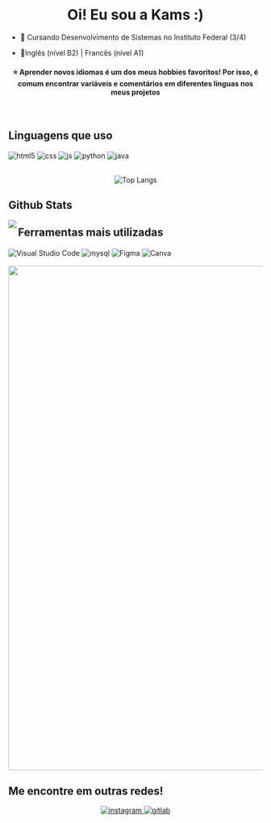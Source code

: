 ### <h1 align="center">Oi! Eu sou a Kams :) </h1>  
  

- 📓 Cursando Desenvolvimento de Sistemas no Instituto Federal (3/4)  
  

- 🌱Inglês (nível B2) | Francês (nível A1)  
  


<h4 align = "center">⭐ Aprender novos idiomas é um dos meus hobbies favoritos! Por isso, é comum encontrar variáveis e comentários em diferentes línguas nos meus projetos </h4>
  

<br/>  
  
## Linguagens que uso

<div style="display: inline_block">
  <img align="center" alt="html5" src="https://img.shields.io/badge/HTML5-E34F26?style=for-the-badge&logo=html5&logoColor=white" />
  <img align="center" alt="css" src="https://img.shields.io/badge/CSS3-1572B6?style=for-the-badge&logo=css3&logoColor=white" />
  <img align="center" alt="js" src="https://img.shields.io/badge/JavaScript-F7DF1E?style=for-the-badge&logo=javascript&logoColor=black" />
  <img align="center" alt="python" src="https://img.shields.io/badge/Python-14354C?style=for-the-badge&logo=python&logoColor=white" />
  <img align="center" alt="java" src="https://img.shields.io/badge/Java-%23E34A86?logo=java&logoColor=white"

</div>



</div><br/>
<div align="center">

![Top Langs](https://github-readme-stats.vercel.app/api/top-langs/?username=giovannalimang&hide_progress=true&theme=tokyonight) 

</div>

## Github Stats  
<div align="left"><img src="https://github-readme-stats.vercel.app/api?username=kamsmota&show_icons=true&count_private=true&hide_border=true" align="left"/></div>  


## Ferramentas mais utilizadas
<div style="display: inline_block">
  <img align="center" alt="Visual Studio Code" src="https://img.shields.io/badge/Visual_Studio_Code-007ACC?style=for-the-badge&logo=visual-studio-code&logoColor=white" />
  <img align="center" alt="mysql" src="https://img.shields.io/badge/MySQL-005C84?style=for-the-badge&logo=mysql&logoColor=white" />
  <img align="center" alt="Figma" src="https://img.shields.io/badge/Figma-F24E1E?style=for-the-badge&logo=figma&logoColor=white" />
  <img align="center" alt="Canva" src="https://img.shields.io/badge/Canva-%2300C4CC.svg?style=for-the-badge&logo=Canva&logoColor=white" />
  
</div><br/>
<img src="https://64.media.tumblr.com/005e37a86478a9c92da7d4d3d7464b40/2bd29f0062317531-b1/s400x600/c7edc142895bc810339223dfddf2aa57ced0c32b.gif" width="1000"/>


## Me encontre em outras redes!  
<div align="center">
<a href="https://instagram.com/kamsmota" target="_blank">
  <img src="https://img.shields.io/badge/instagram-%23E1306C.svg?&style=for-the-badge&logo=instagram&logoColor=white" alt="instagram" style="margin-bottom: 5px;" />
</a>
<a href="https://gitlab.com/kamsmota" target="_blank">
  <img src="https://img.shields.io/badge/gitlab-%23FFFFFF.svg?&style=for-the-badge&logo=gitlab&logoColor=white&color=orange" alt="gitlab" style="margin-bottom: 5px;" />
</a> 
  

<br/>
